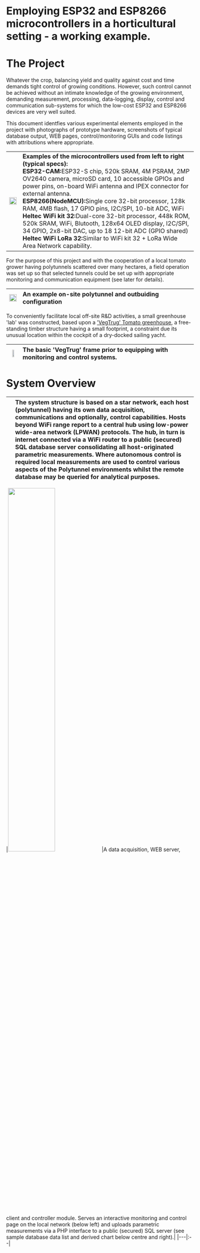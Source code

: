 # Employing ESP32 and ESP8266 microcontrollers in a horticultural setting - a working example.

# The Project

Whatever the crop, balancing yield and quality against cost and time  demands tight control of growing conditions. However, such control cannot be achieved without an intimate knowledge of the growing environment, demanding measurement, processing, data-logging, display, control and communication sub-systems for which the low-cost ESP32 and ESP8266 devices are very well suited.

This document identfies various experimental elements employed in the project with photographs of prototype hardware, screenshots of typical database output, WEB pages, control/monitoring GUIs and code listings with attributions where appropriate.

|   |   |
|---|:--|	
|<image src = "images/ESP32 and ESP8266 variants.jpg" width = "100%">|<b>Examples of the microcontrollers used from left to right (typical specs):</b> <br><b>ESP32-CAM:</b>ESP32-S chip, 520k SRAM, 4M PSRAM, 2MP OV2640 camera, microSD card, 10 accessible GPIOs and power pins, on-board WiFi antenna and IPEX connector for external antenna.<br><b>ESP8266(NodeMCU):</b>Single core 32-bit processor, 128k RAM, 4MB flash, 17 GPIO pins, I2C/SPI, 10-bit ADC, WiFi<br><b>Heltec WiFi kit 32:</b>Dual-core 32-bit processor, 448k ROM, 520k SRAM, WiFi, Blutooth, 128x64 OLED display, I2C/SPI, 34 GPIO, 2x8-bit DAC, up to 18 12-bit ADC (GPIO shared)<br><b>Heltec WiFi LoRa 32:</b>Similar to WiFi kit 32 + LoRa Wide Area Network capability.|
	
For the purpose of this project and with the cooperation of a local tomato grower having  polytunnels scattered over many hectares, a field operation was set up so that selected tunnels could be set up with appropriate monitoring and communication equipment (see later for details).

|<image src = "images/typical%20small%20scale%20tunnel%20setup.s.jpg" width = "100%">|An example on-site polytunnel and outbuiding configuration|
|---|:--|

To conveniently facilitate local off-site R&D activities, a small greenhouse 'lab' was constructed, based upon a <a href="https://www.quickcrop.co.uk/product/vegtrug-tomato-greenhouse"> 'VegTrug' Tomato greenhouse</a>, a free-standing timber structure having a small footprint, a constraint due its unusual location within the cockpit of a dry-docked sailing yacht.

|<image src = "images/Vegtrug frame with cover.jpg" width = "50%">|The basic 'VegTrug' frame prior to equipping with monitoring and control systems.|
|---|:--|

# System Overview


|   |The system structure is based on a star network,  each host (polytunnel) having its own data acquisition, communications and optionally, control capabilities. Hosts beyond WiFi range report to a central hub using low-power wide-area network (LPWAN) protocols.  The hub, in turn is internet connected via a WiFi router to a public (secured)  SQL database server consolidating all host-originated parametric measurements. Where autonomous control is required local measurements are used to control various aspects of the Polytunnel environments whilst the remote database may be queried for analytical purposes. |
|---|:--|

|<image src="images/ESP8266%20autonomous%20data%20acquisition%2C%20telemetry%20and%20control.jpg" width="50%">|A data acquisition, WEB server, client and controller module.
Serves an interactive monitoring and control page on the local network (below left) and uploads parametric measurements via a PHP interface to a public (secured) SQL server (see sample database data list and derived chart below centre and right).|
|---|:--|
